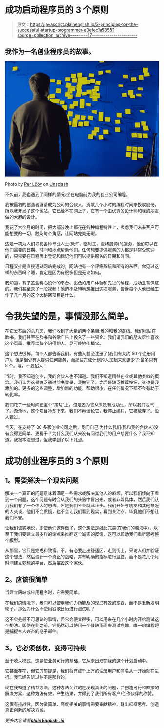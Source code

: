 # 成功启动程序员的 3 个原则

> 原文：<https://javascript.plainenglish.io/3-principles-for-the-successful-startup-programmer-e3efec1a5855?source=collection_archive---------17----------------------->

## 我作为一名创业程序员的故事。

![](img/8cac4be928897fed94ad45b59a57fd33.png)

Photo by [Per Lööv](https://unsplash.com/@perloov?utm_source=medium&utm_medium=referral) on [Unsplash](https://unsplash.com?utm_source=medium&utm_medium=referral)

不久前，我也遇到了同样的情况:坐在电脑前为我的创业公司编程。

我被最初的创造者邀请成为公司的合伙人，贡献几个小时的编程时间来换取股份。所以我开发了这个网站，它已经不在网上了，它有一个由优秀的设计师和我的朋友做的大胆的设计。

我花了六个月的时间，把大部分晚上都花在各种编程特性上，考虑我们未来客户可能想要的一切，触及每个角落，让网站完美无瑕。

这是一项为人们寻找各种专业人士(教师、临时工、烧烤厨师)的服务，他们可以在他们需要的日期、时间和地点帮助他们。任何想要提供服务的人都是非常受欢迎的，只需要在日程表上登记和标记他们可以提供服务的日期和时间。

日程安排是直接通过网站完成的，网站也有一个评级系统和所有的东西。你见过这样的东西吗？嗯，肯定是因为有很多但是无论如何。

我知道，有了这些精心设计的平台、出色的用户体验和先进的编程，成功是有保证的。我们甚至录了一段视频！他迫不及待地想推出这项服务，告诉每个人他已经工作了几个月的这个大秘密项目是什么。

# **令我失望的是，事情没那么简单。**

在它发布后的头几天，我们收到了大量的两个条目:我的和我的搭档。我们张贴在脸书。我们甚至在脸书和谷歌广告上投入了一些资金。我们请我们的朋友帮忙喜欢这个页面，推荐给每个记得的人，尽可能地传播它。

这个想法很棒，每个人都告诉我们，有些人甚至注册了(我们有大约 50 个注册用户)。但是很少有人提供任何服务，而那些完成计划的人加起来就更少了:最多只有 5 个。哦，不要招人！

当时，我不知道创业，我的合伙人也不知道。我们不知道精益创业或其他类似的概念。我们认为这是缺乏通过脸书登录，我做到了。之后是缺乏推荐按钮，这也是我添加的。更多的这些调整，增加新的功能，帮助很小，在任何情况下都不会有助于转化率。

我们花了一些时间在这个“策略”上，但是因为它从来没有成功过，所以我们泄气了。渐渐地，这个项目冷却下来，我们不再谈论它，我停止编程，它被放弃了。没人错过。

今天，在支持了 30 多家创业公司之后，我问自己:为什么我们(我和我的合伙人)没有变得更简单、更精干？为什么我们从来没有问过我们的用户想要什么？我不知道。我根本没想过，但我学到了以下几点。

# **成功创业程序员的 3 个原则**

## **1。需要解决一个现实问题**

解决一个真正的问题意味着满足一些需求或解决其他人的麻烦。所以我们倾向于看到一个问题，这个问题有时会从我们的头脑中冒出来，或者非常具体，然后我们认为我们有了一个伟大的想法。但是我们不会就此止步。我们开始与朋友和其他亲近的人交谈，他们不会质疑，也不会让我们看到现实，看到关注点。毕竟他们不想让我们不安。

让我们诚实地说，即使他们这样做了，这个想法是如此完美(在我们的脑海中)，以至于我们要建立最多样的论点来推翻这个诚实的反馈，这可以帮助我们重新思考整个模型。

从那里，它只是完成和致富。不。有必要走出舒适区，走到街上，采访人们并验证这个想法，然后设计一个真正的战略，并有明确的指标进行监控，而不是花几个月时间建立梦想的平台，然后摧毁这个家伙。

## **2。应该很简单**

当建立网站或应用程序时，它需要简单。

在我们的情况下，我们可以使用我们力所能及的现成有效的东西，而不是重新发明轮子。那么为什么不使用谷歌日历进行测试呢？

这不会是最不可思议的事情，但它会便宜得多，可以用来在几个小时内开始测试这个想法。即使在此之前，它仍然可以使用一个登陆页面来测试兴趣，唯一的编程将是捕捉令人兴奋的电子邮件。

## **3。它必须创收，变得可持续**

至于收入模式，这是使业务可行的基础，它从未出现在我的这个计划启动中。

它甚至存在，但它的前提是，我们将有成千上万的注册用户和签名从一开始就在进行。我已经告诉过你不是那样的。

现在我知道了精益方法，这种方法关注的是发现真正的问题，并创造可行和直接的解决方案，这种方法有效，产生结果，并得到了我们所有客户/合作伙伴的称赞。

这很有挑战性，因为做简单、高度相关的事情需要奉献精神、跳出框框思考、创造真正创新的解决方案。

*更多内容请看*[***plain English . io***](http://plainenglish.io/)